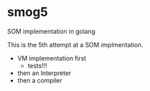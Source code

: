 # smog5

SOM implementation in golang

This is the 5th attempt at a SOM implmentation.

- VM implementation first
  - tests!!!
- then an Interpreter
- then a compiler
